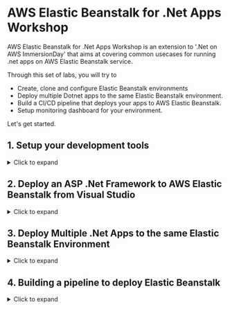 # AWS Elastic Beanstalk for .Net Apps Workshop
AWS Elastic Beanstalk for .Net Apps Workshop is an extension to '.Net on AWS ImmersionDay' that aims at covering common usecases for running .net apps on AWS Elastic Beanstalk service.

Through this set of labs, you will try to
- Create, clone and configure Elastic Beanstalk environments
- Deploy multiple Dotnet apps to the same Elastic Beanstalk environment.
- Build a CI/CD pipeline that deploys your apps to AWS Elastic Beanstalk.
- Setup monitoring dashboard for your environment.

Let's get started.

## 1. Setup your development tools
<details>
<summary>Click to expand</summary>
<br/>   

   Go to [Lab Login](https://dashboard.eventengine.run/login) and enter in the code given to you to get started with your account for the labs.

> Note: If you already have an AWS account, open the above link in incognito/private mode so that you don’t accidently make changes to your AWS account.


You can run these labs using tools on you local machine or by running them on an EC2 instance.

### Use an EC2 Instance
<details>
<summary>Click to expand</summary>
   
  [Click here](https://console.aws.amazon.com/cloudformation/home#/stacks/new?region=ap-southeast-2&stackName=WIN314Stack&templateURL=https://immersiondaypublicdatabucket.s3.amazonaws.com/Main-Dev-Env-EC2-CFN-2020-07-23-Immersion-Day.yml) to deploy the Dev Box to your account.

1. Review to ensure the template has a source of Amazon S3 URL and the URL is set as input and click Next

2. On the **Specify stack details** page, change the following parameters
  
  |Parameter|New Value|
  | ----------- | ----------- |
  |UseDefaultVPC|true|
  |LabGuideUrl|https://github.com/mabroukm/ElasticBeanstalkWorkshop|
  |BootstrapCDK||
  |SampleAppGitRepoUrl|https://github.com/mabroukm/ElasticBeanstalkWorkshop.git|
  |SampleAppSolutionDir|./source/repos|
  |SampleAppCodeCommitRepoName|ElasticBeanstalkWorkshop|
  |LinuxDockerInstanceSize||
  |RipEcrRepoName||
  
  Review the other parameters then Click Next

3. On the “Configure stack options” page, take the defaults and click Next

4. Finally, on the Review screen, scroll to the bottom of the page and you will see a “Capabilities” box. Check the checkbox next to all of the acknowledgements and click Create Stack

5. This brings you to the CloudFormation console page

  a. Check the box next to your Stack Name to see its details.

  b. If your Stack Name is not displayed, click the refresh button (circular arrow) in the top right until it appears.

  c. If the details are not displayed, click the refresh button until details appear.

Choose the Events tab for your selected workload to see the activity log from the creation of your CloudFormation stack. Wait for it to say **CREATE_COMPLETE**

   ![AWS CloudFormation Console](/images/setup_01.png)
   
   
Now let’s RDP into your dev machine.

1. Start by navigating to the EC2 Dashboard and click on Instances (running).
![EC2 Console](/images/setup_02.png)
2. Select the server with name “Workshop - .NET development on AWS”, and click Connect on the top menu bar.
![EC2 Console - Instance details](/images/setup_03.png)
3. On the “Connect to Instance” page, select RDP Client and click Download remote desktop file. You do not need to click Get Password. The password will be provided to you in a later step.
   
4. Launch the RDP session by opening the downloaded file.

5. When you are prompted for credentials first click on More choices, then click on Use a different account and then enter the following credentials:
   ```
   username:  .\Administrator  
   password:  ImmersionDayW0rkshop+TheStrong1
   ```
  ![RDP Client](/images/setup_04.png)
> Note: you do not need to install the AWS Toolkit, it is installed already on this development instance.
</details>

### Run on your local machine
<details>
<summary>Click to expand</summary>
   
   Make sure that you have instealled the tools in the below list before you move to the next step
   |Tool|Version|
   | ----------- | ----------- |
   |Visual Studio|2019 Community or Enterprise|
   |AWS Toolkit for Visual Studio 2017 and 2019|1.21.2.0|
   |Git|2.30.x|

</details>
   
 Now let's create a user to use from Visual Studio
 ### Setting up IAM user
 <details>
<summary>Click to expand</summary>
 1. Now, you will want to create a new IAM User so that you can access your AWS resources through programmatic access. In the AWS console, under Services select IAM.

2. On the left hand side of the screen, click Users

3. Click Add user. Give the user a username like VSDev, and check the checkbox for Programmatic access under Access type
    ![IAM Console - Add User](/images/setup_05.png)
4. Click Next: Permissions

5. Select “Attach existing policies directly” at the top of the screen, then select AdministratorAccess under the list of policies
    ![IAM Console - Add User - Attach existing policies directly](/images/setup_06.png)
6.Click Next: Tags, then click Next:Review
    
7. Click Create user. This will send you to a screen that shows you both the Access Key and Secret Access key that you just created that is linked to the new user. It also provides you the option to download the credentials.
    
8. Click Download .csv Save the file somewhere you can find as we will use this file to import the access keys in a later step.
   ![IAM Console - Download Credentials](/images/setup_07.png) 
    
 </details>    
   
### AWS Toolkit for Visual Studio profile setup
<details>
   <summary>Click to expand</summary>
   
   In this section, we will be adding account credentials to your toolkit to allow you to interact with AWS services from within Visual Studio.
1. Start Visual Studio. If this is the first time launching Visual Studio after installing the AWS toolkit and no other credential profiles exist on your system it will display the AWS Getting Started view inviting you to add credentials.
   ![Getting Started with AWS Toolkit for Visual Studio](/images/setup_08.png)
> Note: If the AWS Getting Started view does not display (for whatever reason) you can still add a new credential profile using the AWS Explorer window, as follows
   
    a. Open the AWS Explorer window by selecting View > AWS Explorer from the main menu.
   
    b. Click the New account profile button to the right of the Profile field (the first button in the set of three).
   
    c. The New Account Profile dialog is displayed, as shown
   
<img src="/images/setup_09.png"></img>
   
    d. You can now resume with the instructions below which apply to either window.

2. Enter a name for the credential profile. This can be the same name as the IAM user you created or you can use default, as suggested in the dialog. If you use the name default the tools will locate and use it automatically if no other credential profile is specified.
   
> Note: if you elect to use a custom name you will need to specify the profile name when using the dotnet CLI extensions in later modules using the –profile option. All instructions and screenshots in this guide assume you have named your credential profile default.
 
3. Use the csv credentials file that was downloaded in the pre-requisites “Create Visual Studio Environment” steps.

4. Click the Import from csv file button, navigate to the csv file you downloaded in the previous step and select it before clicking OK to close the dialog.

5. The access and secret access keys for the user will be loaded into the view.

6. You may leave the Account Number blank if you wish. For all standard public AWS accounts leave the Account Type field at Standard AWS Account. If you are using an AWS GovCloud account, or are in the AWS China region, select the correct account type in the field.

7. Click Save and close button (OK in the New Account Profile window) to close the view. Your new credential profile will be preselected in the AWS Explorer window ready for use.

</details>   
   
   Now let's start building.
</details>

## 2. Deploy an ASP .Net Framework to AWS Elastic Beanstalk from Visual Studio
<details>
<summary>Click to expand</summary>

1. If you use the AWS EC2 Instance dev box, you should be able to have the below solution in C:\Users\Administrator\source\repos folder. If you cannot find it for any reason or you are using your own machine to run the lab you can pull the solution from this repo https://github.com/mabroukm/ElasticBeanstalkWorkshop.git

   ![VS - Solution Explorer](/images/eb-from-vs-01.png) 

2. From **Solution Explorer** view right click on DotnetFrameworkASPWebApp project and select Publish to AWS Elastic Beanstalk...

3. **Create a new application environment** option will be automatically selected 

   ![VS - Solution Explorer](/images/eb-from-vs-02.png) 
   
4. On the **Application Environment** window, enter or select from the drop down list Application and Environment names. You add your name initials to get an available URL value. Click Next

   ![VS - Solution Explorer](/images/eb-from-vs-03.png)
   
5. Review and accept default values on this screen. Before you click next, take your time to understand what are all these values for.
**Key pair** is important if you would like to access the EC2 instances that Elastic Beanstalk will create on your behalf.

   ![VS - Solution Explorer](/images/eb-from-vs-04.png)
   
   
6. Review and accept the default values here too. Do you know what is X-Ray? It is an AWS tool that helps developers to analyse and debug production applications.

   ![VS - Solution Explorer](/images/eb-from-vs-05.png)

   
7. Review all settings then click Deploy.

   ![VS - Solution Explorer](/images/eb-from-vs-06.png)

   
8. Now go to AWS Elastic Beanstalk console [here](https://ap-southeast-2.console.aws.amazon.com/elasticbeanstalk/home?region=ap-southeast-2#/environments). Click on the URL to open your app.

   ![VS - Solution Explorer](/images/eb-from-vs-07.png)
   
9. Get back to Visual Studio and browse to **_Home.cshtml** page under **Views** folder and change line 9 to 
   ```
           <h2>Elastic Beanstalk Workshop V2</h2>
   ```
   
10. Build the project and redeploy the project again. While redeploying go to your app URL and refresh it. Did you notice that your app is down for few minutes? That could be acceptable for some apps. You may also consider deploying outside operation hours. But what if your business cannot tolerate that downtime?
   
11. Go back to AWS Elastic Beanstalk console [here](https://ap-southeast-2.console.aws.amazon.com/elasticbeanstalk/home?region=ap-southeast-2#/environments), from **Configuration** page on the left hand side of the page, select **Edit** button in **Rolling updates and deployments** section

   ![VS - Solution Explorer](/images/eb-from-vs-09.png)   

12. Update the Deployment Policy to **Immutable** then go back Visual Studio and redeploy. Watch the application URL. What did you notice this time? There was almost no noticable downtime. That is because Elastic Beanstalk create a new scaling group and put it into service then removes the old scaling group.
   
   ![VS - Solution Explorer](/images/eb-from-vs-10.png) 

There are two other Deployment Policies that are not in the droplist items; they are **Rolling** and **Rolling with additional batch**. Ask the solutions architect about them and why they are hidden or have a read [here](https://docs.aws.amazon.com/elasticbeanstalk/latest/dg/using-features.rollingupdates.html)
   
What if we need to deploy multiple .Net apps to the same Elastic Beanstalk Environment? Please move to the next section to see how does that work.

</details>

## 3. Deploy Multiple .Net Apps to the same Elastic Beanstalk Environment
<details>
<summary>Click to expand</summary>
   
   AWS Toolkit for Visual Studio doesn't support deploying multiple apps to Elastic Beanstalk, the apps need to be packaged manually. The way that works is that we will publish both projects to file system then archive them together with a manifest file that describes how those apps will be deployed to IIS. Let's that package that together.
   
1. Right click on **DotnetFrameworkASPWebApp** project from **Solution Explorer** and choose **Publish**. On **Publish** window, select Target **Web Server(IIS)**. Click Next
   
   ![VS - Solution Explorer](/images/eb-manual-01.png)

2. For Specific taget, select **Web Deploy Package**
   
   ![VS - Solution Explorer](/images/eb-manual-02.png)
   
3. For IIS Connection, specify Package location to a folder on your desktop. Set **Site name** to **DotnetFrameworkASPWebApp**. Click Finish
   
   ![VS - Solution Explorer](/images/eb-manual-03.png)
   
4. Repeat the above steps for **DotnetWebAPI** to publish it to the same folder.
   
5. Now copy **aws-windows-deployment-manifest.json** file from the solution directory to the package folder. You can also find the file [here](https://raw.githubusercontent.com/mabroukm/ElasticBeanstalkWorkshop/master/aws-windows-deployment-manifest.json). Take a moment to read the file and understand the structure. Please ask the solutions architect if you have any questions.
   
6. From inside the package folder, select all files and compress. The result file is deployable to Elastic Beanstalk.

7. Go to AWS Elastic Beanstalk console [here](https://ap-southeast-2.console.aws.amazon.com/elasticbeanstalk/home?region=ap-southeast-2#/environments) and select your environment then select **Upload and deploy** button from your environment home page.
   
   ![VS - Solution Explorer](/images/eb-manual-04.png)
   
8. Choose the package file and deploy it. Wait until the deployment is complete then append **/website** and **/webapi** to your app URL to access both apps.
   
</details>

## 4. Building a pipeline to deploy Elastic Beanstalk
<details>
<summary>Click to expand</summary>
   1. Go to [CodeCommit Console](https://console.aws.amazon.com/codesuite/codecommit/repositories?region=us-east-1) and make sure your set the region to **us-east-1** as shown in the below screenshot.
   
      ![CodeCommit Console](/images/eb-pipeline-01.png)
   
   2. Create a repository and copy its URL
   
      ![Copy Repo URL](/images/eb-pipeline-02.png)
   
   3. Open *Git Bash* Console on your dev machine and change directory to the solution then switch to the new repo
   
      ```
         cd C:\source\repos\ElasticBeanstalkWorkshop
         git remote rm origin
         git remote add origin <Paste your new repo URL here>
         git push --set-upstream origin master
      ```
   
   4. Create a [new S3 Bucket](https://s3.console.aws.amazon.com/s3/bucket/create?region=us-east-1) to store the build artifacts. Enter a unique bucket name. 
      > Hint: You can append your initials to the workshop name or your account number to make it unique.
   
   5. Create a [new build project](https://console.aws.amazon.com/codesuite/codebuild/project/new?region=us-east-1). Enter the below details on the **Create build project** page.
      |Parameter|Value|
      | ----------- | ----------- |
      |Project configuration - Project name|EBWorkshopBuildProject|
      |Source - Source provider|AWS Code Commit|
      |Source- Repository|<Select the repository you have just created>|
      |Source - Branch|master|
      |Environment - Environment image|Custom image|
      |Environment - Environment type|Windows 2019|
      |Environment - Image registry|Other registry|
      |Environment - External registry URL|mcr.microsoft.com/dotnet/framework/sdk:4.8|
      |Buildspec - Build specifications|use a buildspec file|
      |Artifacts - Type|S3|
      |Artifacts - Bucket name|<enter the bucket you have just created>|
      |Artifacts - Artifacts packaging|Zip|
   
      CodeBuild uses **buildspec.yml** file from your repo to build the two project. Browse to that file on your file system or open it in the browser [here](https://raw.githubusercontent.com/mabroukm/ElasticBeanstalkWorkshop/master/buildspec.yml) and read it. The file has 2 phases; Install and Build. In Install phase we install Dotnet 5.0 SDK to be able to build and package the Dotnet project. The image has Dotnet Framework SDK version 4.8 already installed and we use it to build and package the Dotnet Framework project. Then we pack the 2 packages together with Elastic Beanstalk manifest file in the same way we did in the previous section.
      
   6. Create a [new pipeline](https://console.aws.amazon.com/codesuite/codepipeline/pipeline/new?region=us-east-1). Enter **EBWorkshopPipeline** in the Pipeline name field and click next.
      ![Create a new Pipeline](/images/eb-pipeline-03.png)
   
   7. On the **Add source stage** page select your CodeCommit repo.
      ![Create a new Pipeline](/images/eb-pipeline-04.png)
   
   8. On the **Add build stage** page select your CodeBuild project and accept the other default values.
   
   9. On the **Add deploy stage** page set the **Deploy provider** to **Elastic Beanstalk** and Set the **Region** field to **Sydney**. Your application name will appear in the **Application Name** field; select it and select the environment we just deployed to in the previous sections.
      
      ![Add a deploy stage](/images/eb-pipeline-05.png)   
   
   10. Go to Visual Studio and browse to **_Home.cshtml** page under **Views** folder and change line 9 to 
      ```
              <h2>Elastic Beanstalk Workshop V3</h2>
      ```
      Then commit your change and push the commit. Then go back to [CodePipeline Console](https://console.aws.amazon.com/codesuite/codepipeline/pipelines?region=us-east-1). Choose your pipeline and wait until the pipeline execution finishes as in the below image. Now you can test your application to make sure the changes were deloyed to Elastic Beanstalk.
   
      ![Pipeline Progress](/images/eb-pipeline-06.png)
   
</details>
